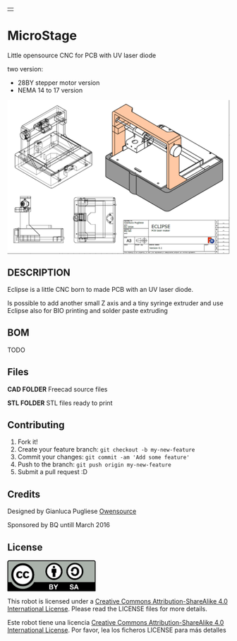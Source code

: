 <table>
<tr>
<td>

</td>
</tr>
</table>

# MicroStage 


Little opensource CNC for PCB with UV laser diode  

two version:

- 28BY stepper motor version
- NEMA 14 to 17 version



<td>
<img src="images/eclipse28BY.png" width="800" align="center">
</td>


## DESCRIPTION
Eclipse is a little CNC born to made PCB with an UV laser diode.

Is possible to add another small Z axis and a tiny syringe extruder and use Eclipse also for BIO printing and solder paste extruding 


## BOM
TODO

## Files
**CAD FOLDER**  Freecad source files

**STL FOLDER**  STL files ready to print



## Contributing
1. Fork it!
2. Create your feature branch: `git checkout -b my-new-feature`
3. Commit your changes: `git commit -am 'Add some feature'`
4. Push to the branch: `git push origin my-new-feature`
5. Submit a pull request :D


## Credits


Designed by Gianluca Pugliese [Owensource](https://www.owensource.com) 


Sponsored by BQ untill March 2016

## License
<img src="images/by-sa.png" width="200" align = "center">

This robot is licensed under a [Creative Commons Attribution-ShareAlike 4.0 International License](http://creativecommons.org/licenses/by-sa/4.0/). Please read the LICENSE files for more details.

Este robot tiene una licencia [Creative Commons Attribution-ShareAlike 4.0 International License](http://creativecommons.org/licenses/by-sa/4.0/). Por favor, lea los ficheros LICENSE para más detalles
